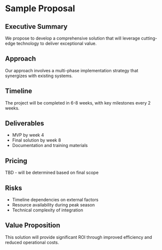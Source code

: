 # Sample Proposal

## Executive Summary
We propose to develop a comprehensive solution that will leverage cutting-edge technology to deliver exceptional value.

## Approach
Our approach involves a multi-phase implementation strategy that synergizes with existing systems.

## Timeline
The project will be completed in 6-8 weeks, with key milestones every 2 weeks.

## Deliverables
- MVP by week 4
- Final solution by week 8
- Documentation and training materials

## Pricing
TBD - will be determined based on final scope

## Risks
- Timeline dependencies on external factors
- Resource availability during peak season
- Technical complexity of integration

## Value Proposition
This solution will provide significant ROI through improved efficiency and reduced operational costs.
